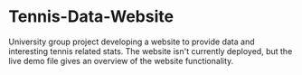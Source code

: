 # Tennis-Data-Website
University group project developing a website to provide data and interesting tennis related stats. The website isn't currently deployed, but the live demo file gives an overview of the website functionality.
